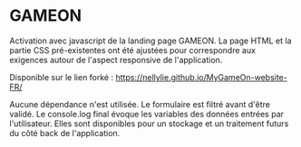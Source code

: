 
# GAMEON

Activation avec javascript de la landing page GAMEON. La page HTML et la partie CSS pré-existentes ont été ajustées pour correspondre aux exigences autour de l'aspect responsive de l'application.

Disponible sur le lien forké : https://nellylie.github.io/MyGameOn-website-FR/

Aucune dépendance n'est utilisée. Le formulaire est filtré avant d'être validé. Le console.log final évoque les variables des données entrées par l'utilisateur. Elles sont disponibles pour un stockage et un traitement futurs du côté back de l'application.


